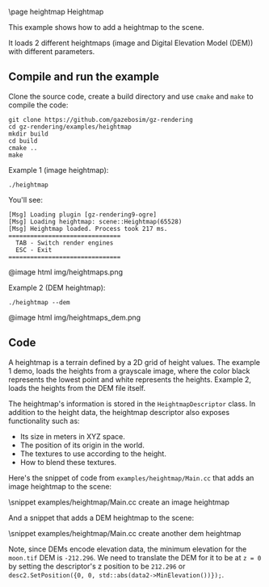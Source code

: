 \page heightmap Heightmap

This example shows how to add a heightmap to the scene.

It loads 2 different heightmaps (image and Digital Elevation Model (DEM)) with different parameters.

## Compile and run the example

Clone the source code, create a build directory and use `cmake` and `make` to compile the code:

```{.sh}
git clone https://github.com/gazebosim/gz-rendering
cd gz-rendering/examples/heightmap
mkdir build
cd build
cmake ..
make
```
Example 1 (image heightmap):

```{.sh}
./heightmap
```

You'll see:

```{.sh}
[Msg] Loading plugin [gz-rendering9-ogre]
[Msg] Loading heightmap: scene::Heightmap(65528)
[Msg] Heightmap loaded. Process took 217 ms.
===============================
  TAB - Switch render engines
  ESC - Exit
===============================
```
@image html img/heightmaps.png

Example 2 (DEM heightmap):

```{.sh}
./heightmap --dem
```

@image html img/heightmaps_dem.png


## Code

A heightmap is a terrain defined by a 2D grid of height values.
The example 1 demo, loads the heights from a grayscale image, where the color
black represents the lowest point and white represents the heights.
Example 2, loads the heights from the DEM file itself.

The heightmap's information is stored in the `HeightmapDescriptor` class.
In addition to the height data, the heightmap descriptor also exposes
functionality such as:

* Its size in meters in XYZ space.
* The position of its origin in the world.
* The textures to use according to the height.
* How to blend these textures.

Here's the snippet of code from `examples/heightmap/Main.cc` that adds an
image heightmap to the scene:

\snippet examples/heightmap/Main.cc create an image heightmap

And a snippet that adds a DEM heightmap to the scene:

\snippet examples/heightmap/Main.cc create another dem heightmap

Note, since DEMs encode elevation data, the minimum elevation for the `moon.tif`
DEM is `-212.296`. We need to translate the DEM for it to be at `z = 0` by
setting the descriptor's z position to be `212.296`
or `desc2.SetPosition({0, 0, std::abs(data2->MinElevation())});`.

